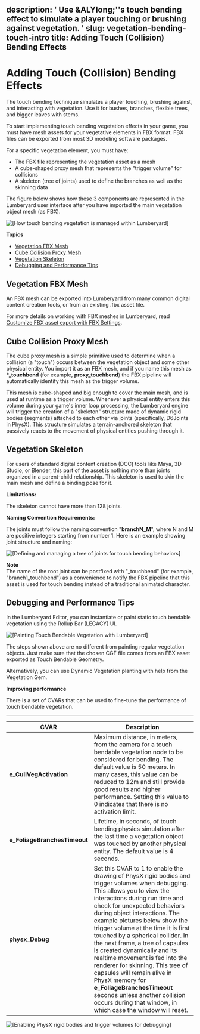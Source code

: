 description: ' Use &ALYlong;''s touch bending effect to simulate a player touching
  or brushing against vegetation. '
slug: vegetation-bending-touch-intro
title: Adding Touch (Collision) Bending Effects
---
# Adding Touch \(Collision\) Bending Effects<a name="vegetation-bending-touch-intro"></a>

The touch bending technique simulates a player touching, brushing against, and interacting with vegetation\. Use it for bushes, branches, flexible trees, and bigger leaves with stems\. 

To start implementing touch bending vegetation effects in your game, you must have mesh assets for your vegetative elements in FBX format\. FBX files can be exported from most 3D modeling software packages\.

For a specific vegetation element, you must have:
+ The FBX file representing the vegetation asset as a mesh
+ A cube\-shaped proxy mesh that represents the "trigger volume" for collisions
+ A skeleton \(tree of joints\) used to define the branches as well as the skinning data

The figure below shows how these 3 components are represented in the Lumberyard user interface after you have imported the main vegetation object mesh \(as FBX\)\.

![\[How touch bending vegetation is managed within Lumberyard\]](/images/userguide/vegetation/vegetation/vegetation-touch-bending-cube-primitive1.png)

**Topics**
+ [Vegetation FBX Mesh](#vegetation-bending-touch-fbx)
+ [Cube Collision Proxy Mesh](#vegetation-bending-touch-collision-cube)
+ [Vegetation Skeleton](#vegetation-bending-touch-skeleton)
+ [Debugging and Performance Tips](#vegetation-bending-touch-debugging-and-perf)

## Vegetation FBX Mesh<a name="vegetation-bending-touch-fbx"></a>

An FBX mesh can be exported into Lumberyard from many common digital content creation tools, or from an existing \.fbx asset file\. 

For more details on working with FBX meshes in Lumberyard, read [Customize FBX asset export with FBX Settings](fbx-intro.md)\.

## Cube Collision Proxy Mesh<a name="vegetation-bending-touch-collision-cube"></a>

The cube proxy mesh is a simple primitive used to determine when a collision \(a "touch"\) occurs between the vegetation object and some other physical entity\. You import it as an FBX mesh, and if you name this mesh as **\*\_touchbend** \(for example, **proxy\_touchbend**\) the FBX pipeline will automatically identify this mesh as the trigger volume\.

This mesh is cube\-shaped and big enough to cover the main mesh, and is used at runtime as a trigger volume\. Whenever a physical entity enters this volume during your game's inner loop processing, the Lumberyard engine will trigger the creation of a "skeleton" structure made of dynamic rigid bodies \(segments\) attached to each other via joints \(specifically, D6Joints in PhysX\)\. This structure simulates a terrain\-anchored skeleton that passively reacts to the movement of physical entities pushing through it\. 

## Vegetation Skeleton<a name="vegetation-bending-touch-skeleton"></a>

For users of standard digital content creation \(DCC\) tools like Maya, 3D Studio, or Blender, this part of the asset is nothing more than joints organized in a parent\-child relationship\. This skeleton is used to skin the main mesh and define a binding pose for it\.

**Limitations:**

The skeleton cannot have more than 128 joints\.

**Naming Convention Requirements:**

The joints must follow the naming convention "**branchN\_M**", where N and M are positive integers starting from number 1\. Here is an example showing joint structure and naming:

![\[Defining and managing a tree of joints for touch bending behaviors\]](/images/userguide/vegetation/vegetation/vegetation-touch-bending-skeleton1.png)

**Note**  
The name of the root joint can be postfixed with "\_touchbend" \(for example, "branch1\_touchbend"\) as a convenience to notify the FBX pipeline that this asset is used for touch bending instead of a traditional animated character\.

## Debugging and Performance Tips<a name="vegetation-bending-touch-debugging-and-perf"></a>



In the Lumberyard Editor, you can instantiate or paint static touch bendable vegetation using the Rollup Bar \(LEGACY\) UI\. 

![\[Painting Touch Bendable Vegetation with Lumberyard\]](/images/userguide/vegetation/vegetation/vegetation-touch-bending-debugging1.png)

The steps shown above are no different from painting regular vegetation objects\. Just make sure that the chosen CGF file comes from an FBX asset exported as Touch Bendable Geometry\.

Alternatively, you can use Dynamic Vegetation planting with help from the Vegetation Gem\.

**Improving performance**

There is a set of CVARs that can be used to fine\-tune the performance of touch bendable vegetation\.


****  

| CVAR | Description | 
| --- | --- | 
|  **e\_CullVegActivation**  | Maximum distance, in meters, from the camera for a touch bendable vegetation node to be considered for bending\. The default value is 50 meters\. In many cases, this value can be reduced to 12m and still provide good results and higher performance\. Setting this value to 0 indicates that there is no activation limit\. | 
|  **e\_FoliageBranchesTimeout**  | Lifetime, in seconds, of touch bending physics simulation after the last time a vegetation object was touched by another physical entity\. The default value is 4 seconds\. | 
|  **physx\_Debug**  | Set this CVAR to 1 to enable the drawing of PhysX rigid bodies and trigger volumes when debugging\. This allows you to view the interactions during run time and check for unexpected behaviors during object interactions\. The example pictures below show the trigger volume at the time it is first touched by a spherical collider\. In the next frame, a tree of capsules is created dynamically and its realtime movement is fed into the renderer for skinning\. This tree of capsules will remain alive in PhysX memory for **e\_FoliageBranchesTimeout** seconds unless another collision occurs during that window, in which case the window will reset\.  | 

![\[Enabling PhysX rigid bodies and trigger volumes for debugging\]](/images/userguide/vegetation/vegetation/vegetation-touch-bending-debugging2.png)